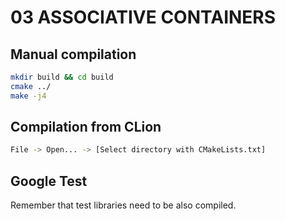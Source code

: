 # 03 ASSOCIATIVE CONTAINERS

## Manual compilation

```bash
mkdir build && cd build
cmake ../
make -j4
```

## Compilation from CLion

```bash
File -> Open... -> [Select directory with CMakeLists.txt]
```

## Google Test

Remember that test libraries need to be also compiled.
